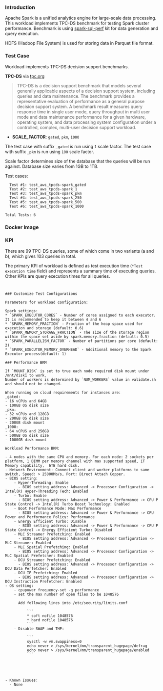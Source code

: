
### Introduction

Apache Spark is a unified analytics engine for large-scale data processing.
This workload implements TPC-DS benchmark for testing Spark cluster performance.
Benchmark is using [spark-sql-perf](https://github.com/databricks/spark-sql-perf) kit for data generation and query execution.

HDFS (Hadoop File System) is used for storing data in Parquet file format.


### Test Case

Workload implements TPC-DS decision support benchmarks.

**TPC-DS** via [tpc.org](http://www.tpc.org/tpcds)
> TPC-DS is a decision support benchmark that models several generally applicable aspects of a decision support system, including queries and data maintenance. The benchmark provides a representative evaluation of performance as a general purpose decision support system. A benchmark result measures query response time in single user mode, query throughput in multi user mode and data maintenance performance for a given hardware, operating system, and data processing system configuration under a controlled, complex, multi-user decision support workload.

- **SCALE_FACTOR**: `gated`, `pkm`, `1000`

The test case with suffix `_gated` is run using `1` scale factor.
The test case with suffix `_pkm` is run using `100` scale factor.

Scale factor determines size of the database that the queries will be run against.
Database size varies from 1GB to 1TB.

Test cases:
```
  Test #1: test_aws_tpcds-spark_gated
  Test #2: test_aws_tpcds-spark_1
  Test #3: test_aws_tpcds-spark_pkm
  Test #4: test_aws_tpcds-spark_250
  Test #5: test_aws_tpcds-spark_500
  Test #6: test_aws_tpcds-spark_1000

Total Tests: 6

```

### Docker Image


### KPI

There are 99 TPC-DS queries, some of which come in two variants (a and b), which gives 103 queries in total.

The primary KPI of workload is defined as test execution time (`*Test execution time` field) and represents a summary time of executing queries.
Other KPIs are query execution times for all queries.


```


### Customize Test Configurations

Parameters for workload configuration:

Spark settings:
* `SPARK_EXECUTOR_CORES` - Number of cores assigned to each executor. It is recommended to keep it between 4 and 6
* `SPARK_MEMORY_FRACTION` - Fraction of the heap space used for execution and storage (default: 0.6)
* `SPARK_MEMORY_STORAGE_FRACTION` - The size of the storage region within the space set aside by spark.memory.fraction (default: 0.5)
* `SPARK_PARALLELISM_FACTOR` - Number of partitions per core (default: 2)
* `SPARK_EXECUTOR_MEMORY_OVERHEAD` - Additional memory to the Spark Executor process(default: 1)

### Performance BKM

If `MOUNT_DISK` is set to true each node required disk mount under /mnt/disk1 to work.
Number of workers is determined by `NUM_WORKERS` value in validate.sh and should not be changed.

When running on cloud requirements for instances are:
_gated:
- 16 vCPUs and 64GB
- 100GB OS disk size
_pkm:
- 32 vCPUs and 128GB
- 200GB OS disk size
- 200GB disk mount
_1000:
- 64 vCPUS and 256GB
- 500GB OS disk size
- 1000GB disk mount

Workload Performance BKM:

- 4 nodes with the same CPU and memory. For each node: 2 sockets per platform, 1 DIMM per memory channel with max supported speed, 1T Memory capability,  6TB hard disk.
- Network Environment: Connect client and worker platforms to same switch, Speed: > 25000Mb/s, Port: Direct Attach Copper.
- BIOS setting:
    - Hyper-Threading: Enable
      - BIOS setting address: Advanced -> Processor Configuration -> Intel(R) Hyper-Threading Tech: Enabled
    - Turbo: Enable
      - BIOS setting address: Advanced -> Power & Performance -> CPU P State Control -> Intel(R) Turbo Boost Technology: Enabled
    - Boot Performance Mode: Max Performance
      - BIOS setting address: Advanced -> Power & Performance -> CPU Power and Performance Policy: Performance
    - Energy Efficient Turbo: Disable
      - BIOS setting address: Advanced -> Power & Performance -> CPU P State Control -> Energy Efficient Turbo: Disabled
    - MLC Streamer Prefetching: Enabled
      - BIOS setting address: Advanced -> Processor Configuration -> MLC Streamer: Enabled
    - MLC Spatial Prefetching: Enabled
      - BIOS setting address: Advanced -> Processor Configuration -> MLC Spatial Prefetcher: Enabled
    - DCU Streamer Prefetching: Enabled
      - BIOS setting address: Advanced -> Processor Configuration -> DCU Data Perfetcher: Enabled
    - DCU IP Prefetching: Enabled
      - BIOS setting address: Advanced -> Processor Configuration -> DCU Instruction Prefetcher: Enabled
- OS setting:
    - cpupower frequency-set -g performance
    - set the max number of open files to be 1048576

      Add following lines into /etc/security/limits.conf

          ```
          * soft nofile 1048576
          * hard nofile 1048576
          ```
    - Disable SWAP and THP:

          ```
          sysctl -w vm.swappiness=0
          echo never > /sys/kernel/mm/transparent_hugepage/defrag
          echo never > /sys/kernel/mm/transparent_hugepage/enabled
          ```





- Known Issues:
  - None
